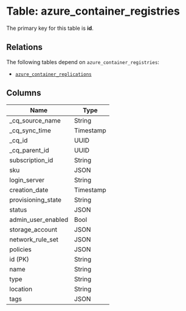 # Table: azure_container_registries



The primary key for this table is **id**.

## Relations
The following tables depend on `azure_container_registries`:
  - [`azure_container_replications`](azure_container_replications.md)

## Columns
| Name          | Type          |
| ------------- | ------------- |
|_cq_source_name|String|
|_cq_sync_time|Timestamp|
|_cq_id|UUID|
|_cq_parent_id|UUID|
|subscription_id|String|
|sku|JSON|
|login_server|String|
|creation_date|Timestamp|
|provisioning_state|String|
|status|JSON|
|admin_user_enabled|Bool|
|storage_account|JSON|
|network_rule_set|JSON|
|policies|JSON|
|id (PK)|String|
|name|String|
|type|String|
|location|String|
|tags|JSON|
